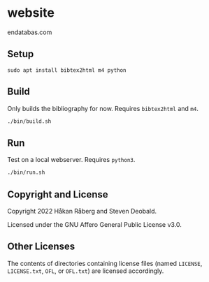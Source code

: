 # website

endatabas.com

## Setup

```
sudo apt install bibtex2html m4 python
```

## Build

Only builds the bibliography for now. Requires `bibtex2html` and `m4`.

```sh
./bin/build.sh
```

## Run

Test on a local webserver. Requires `python3`.

```sh
./bin/run.sh
```

## Copyright and License

Copyright 2022 Håkan Råberg and Steven Deobald.

Licensed under the GNU Affero General Public License v3.0.

## Other Licenses

The contents of directories containing license files
(named `LICENSE`, `LICENSE.txt`, `OFL`, or `OFL.txt`)
are licensed accordingly.
